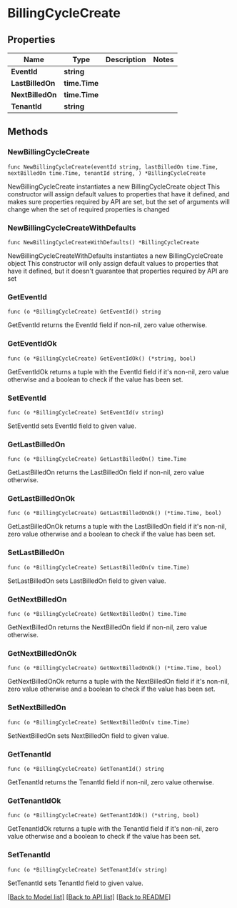 # BillingCycleCreate

## Properties

Name | Type | Description | Notes
------------ | ------------- | ------------- | -------------
**EventId** | **string** |  | 
**LastBilledOn** | **time.Time** |  | 
**NextBilledOn** | **time.Time** |  | 
**TenantId** | **string** |  | 

## Methods

### NewBillingCycleCreate

`func NewBillingCycleCreate(eventId string, lastBilledOn time.Time, nextBilledOn time.Time, tenantId string, ) *BillingCycleCreate`

NewBillingCycleCreate instantiates a new BillingCycleCreate object
This constructor will assign default values to properties that have it defined,
and makes sure properties required by API are set, but the set of arguments
will change when the set of required properties is changed

### NewBillingCycleCreateWithDefaults

`func NewBillingCycleCreateWithDefaults() *BillingCycleCreate`

NewBillingCycleCreateWithDefaults instantiates a new BillingCycleCreate object
This constructor will only assign default values to properties that have it defined,
but it doesn't guarantee that properties required by API are set

### GetEventId

`func (o *BillingCycleCreate) GetEventId() string`

GetEventId returns the EventId field if non-nil, zero value otherwise.

### GetEventIdOk

`func (o *BillingCycleCreate) GetEventIdOk() (*string, bool)`

GetEventIdOk returns a tuple with the EventId field if it's non-nil, zero value otherwise
and a boolean to check if the value has been set.

### SetEventId

`func (o *BillingCycleCreate) SetEventId(v string)`

SetEventId sets EventId field to given value.


### GetLastBilledOn

`func (o *BillingCycleCreate) GetLastBilledOn() time.Time`

GetLastBilledOn returns the LastBilledOn field if non-nil, zero value otherwise.

### GetLastBilledOnOk

`func (o *BillingCycleCreate) GetLastBilledOnOk() (*time.Time, bool)`

GetLastBilledOnOk returns a tuple with the LastBilledOn field if it's non-nil, zero value otherwise
and a boolean to check if the value has been set.

### SetLastBilledOn

`func (o *BillingCycleCreate) SetLastBilledOn(v time.Time)`

SetLastBilledOn sets LastBilledOn field to given value.


### GetNextBilledOn

`func (o *BillingCycleCreate) GetNextBilledOn() time.Time`

GetNextBilledOn returns the NextBilledOn field if non-nil, zero value otherwise.

### GetNextBilledOnOk

`func (o *BillingCycleCreate) GetNextBilledOnOk() (*time.Time, bool)`

GetNextBilledOnOk returns a tuple with the NextBilledOn field if it's non-nil, zero value otherwise
and a boolean to check if the value has been set.

### SetNextBilledOn

`func (o *BillingCycleCreate) SetNextBilledOn(v time.Time)`

SetNextBilledOn sets NextBilledOn field to given value.


### GetTenantId

`func (o *BillingCycleCreate) GetTenantId() string`

GetTenantId returns the TenantId field if non-nil, zero value otherwise.

### GetTenantIdOk

`func (o *BillingCycleCreate) GetTenantIdOk() (*string, bool)`

GetTenantIdOk returns a tuple with the TenantId field if it's non-nil, zero value otherwise
and a boolean to check if the value has been set.

### SetTenantId

`func (o *BillingCycleCreate) SetTenantId(v string)`

SetTenantId sets TenantId field to given value.



[[Back to Model list]](../README.md#documentation-for-models) [[Back to API list]](../README.md#documentation-for-api-endpoints) [[Back to README]](../README.md)


